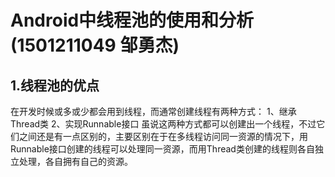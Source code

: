 # Android中线程池的使用和分析(1501211049 邹勇杰)
## 1.线程池的优点
在开发时候或多或少都会用到线程，而通常创建线程有两种方式：
1、继承Thread类 
2、实现Runnable接口
虽说这两种方式都可以创建出一个线程，不过它们之间还是有一点区别的，主要区别在于在多线程访问同一资源的情况下，用Runnable接口创建的线程可以处理同一资源，而用Thread类创建的线程则各自独立处理，各自拥有自己的资源。



